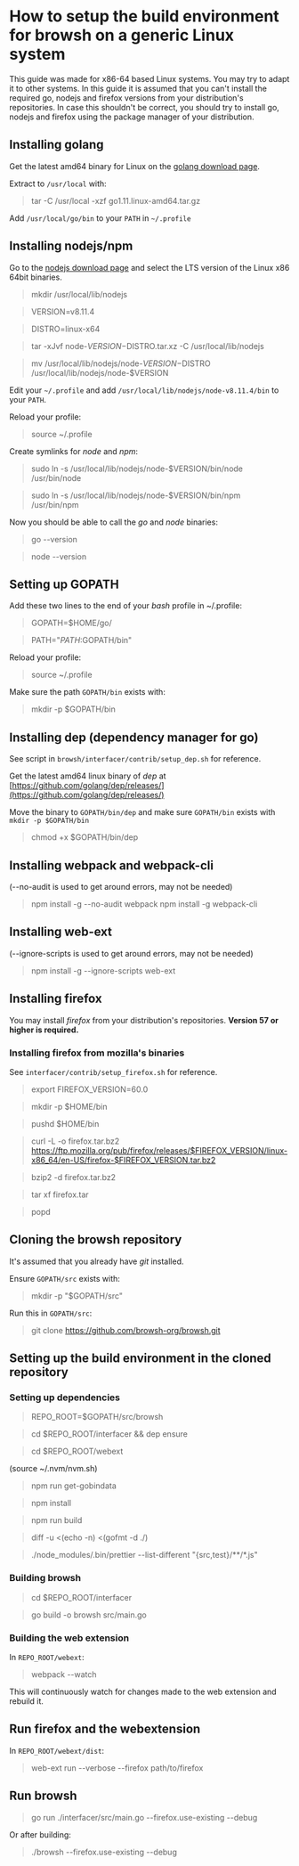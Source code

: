 # How to setup the build environment for browsh on a generic Linux system

This guide was made for x86-64 based Linux systems. You may try to adapt it to other systems.
In this guide it is assumed that you can't install the required go, nodejs and firefox versions from your distribution's repositories. In case this shouldn't be correct, you should try to install go, nodejs and firefox using the package manager of your distribution.

## Installing golang

Get the latest amd64 binary for Linux on the [golang download page](https://golang.org/dl/).

Extract to `/usr/local` with:
> tar  -C /usr/local -xzf go1.11.linux-amd64.tar.gz

Add `/usr/local/go/bin` to your `PATH` in `~/.profile`

## Installing nodejs/npm

Go to the [nodejs download page](https://nodejs.org/download) and select the LTS version of the Linux x86 64bit binaries.

> mkdir /usr/local/lib/nodejs

> VERSION=v8.11.4

> DISTRO=linux-x64

> tar -xJvf node-$VERSION-$DISTRO.tar.xz -C /usr/local/lib/nodejs

> mv /usr/local/lib/nodejs/node-$VERSION-$DISTRO /usr/local/lib/nodejs/node-$VERSION

Edit your `~/.profile` and add `/usr/local/lib/nodejs/node-v8.11.4/bin` to your `PATH`.

Reload your profile:
> source ~/.profile

Create symlinks for *node* and *npm*:
> sudo ln -s /usr/local/lib/nodejs/node-$VERSION/bin/node /usr/bin/node

> sudo ln -s /usr/local/lib/nodejs/node-$VERSION/bin/npm /usr/bin/npm

Now you should be able to call the *go* and *node* binaries:
> go --version

> node --version

## Setting up GOPATH
Add these two lines to the end of your *bash* profile in ~/.profile:
> GOPATH=$HOME/go/

> PATH="$PATH:$GOPATH/bin"

Reload your profile:
> source ~/.profile

Make sure the path `GOPATH/bin` exists with:
> mkdir -p $GOPATH/bin

## Installing dep (dependency manager for go)
See script in `browsh/interfacer/contrib/setup_dep.sh` for reference.

Get the latest amd64 linux binary of *dep* at [https://github.com/golang/dep/releases/](https://github.com/golang/dep/releases/)

Move the binary to `GOPATH/bin/dep` and make sure `GOPATH/bin` exists with `mkdir -p $GOPATH/bin`
> chmod +x $GOPATH/bin/dep

## Installing webpack and webpack-cli
(--no-audit is used to get around errors, may not be needed)
> npm install -g --no-audit webpack
> npm install -g webpack-cli

## Installing web-ext
(--ignore-scripts is used to get around errors, may not be needed)
> npm install -g --ignore-scripts web-ext

## Installing firefox
You may install *firefox* from your distribution's repositories. **Version 57 or higher is required.**

### Installing firefox from mozilla's binaries
See `interfacer/contrib/setup_firefox.sh` for reference.

> export FIREFOX_VERSION=60.0

> mkdir -p $HOME/bin

> pushd $HOME/bin

> curl -L -o firefox.tar.bz2 https://ftp.mozilla.org/pub/firefox/releases/$FIREFOX_VERSION/linux-x86_64/en-US/firefox-$FIREFOX_VERSION.tar.bz2

> bzip2 -d firefox.tar.bz2

> tar xf firefox.tar

> popd

## Cloning the browsh repository
It's assumed that you already have *git* installed.

Ensure `GOPATH/src` exists with:
> mkdir -p "$GOPATH/src"

Run this in `GOPATH/src`:
> git clone https://github.com/browsh-org/browsh.git

## Setting up the build environment in the cloned repository

### Setting up dependencies 

> REPO_ROOT=$GOPATH/src/browsh

> cd $REPO_ROOT/interfacer && dep ensure

> cd $REPO_ROOT/webext

(source ~/.nvm/nvm.sh)

> npm run get-gobindata

> npm install

> npm run build

> diff -u <(echo -n) <(gofmt -d ./)

> ./node_modules/.bin/prettier --list-different "{src,test}/**/*.js"

### Building browsh

> cd $REPO_ROOT/interfacer

> go build -o browsh src/main.go

### Building the web extension

In `REPO_ROOT/webext`:
> webpack --watch

This will continuously watch for changes made to the web extension and rebuild it.

## Run firefox and the webextension
In `REPO_ROOT/webext/dist`:
> web-ext run --verbose --firefox path/to/firefox

## Run browsh
> go run ./interfacer/src/main.go --firefox.use-existing --debug

Or after building:
> ./browsh --firefox.use-existing --debug
